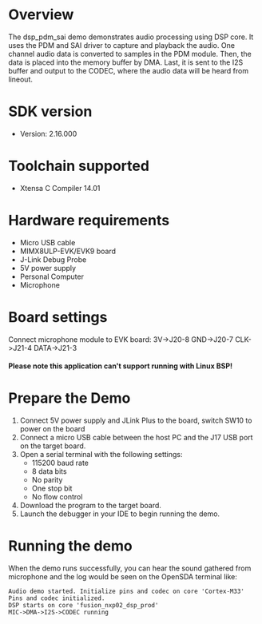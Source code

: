 Overview
========
The dsp_pdm_sai demo demonstrates audio processing using DSP core.
It uses the PDM and SAI driver to capture and playback the audio.
One channel audio data is converted to samples in the PDM module.
Then, the data is placed into the memory buffer by DMA. Last, it is sent to the I2S
buffer and output to the CODEC, where the audio data will be heard from lineout.

SDK version
===========
- Version: 2.16.000

Toolchain supported
===================
- Xtensa C Compiler  14.01

Hardware requirements
=====================
- Micro USB cable
- MIMX8ULP-EVK/EVK9 board
- J-Link Debug Probe
- 5V power supply
- Personal Computer
- Microphone

Board settings
==============
Connect microphone module to EVK board:
3V->J20-8
GND->J20-7
CLK->J21-4
DATA->J21-3

#### Please note this application can't support running with Linux BSP! ####

Prepare the Demo
================
1.  Connect 5V power supply and JLink Plus to the board, switch SW10 to power on the board
2.  Connect a micro USB cable between the host PC and the J17 USB port on the target board.
3.  Open a serial terminal with the following settings:
    - 115200 baud rate
    - 8 data bits
    - No parity
    - One stop bit
    - No flow control
4.  Download the program to the target board.
5.  Launch the debugger in your IDE to begin running the demo.


Running the demo
================
When the demo runs successfully, you can hear the sound gathered from microphone and the log would be seen on the OpenSDA terminal like:

~~~~~~~~~~~~~~~~~~~
Audio demo started. Initialize pins and codec on core 'Cortex-M33'
Pins and codec initialized.
DSP starts on core 'fusion_nxp02_dsp_prod'
MIC->DMA->I2S->CODEC running 
~~~~~~~~~~~~~~~~~~~
